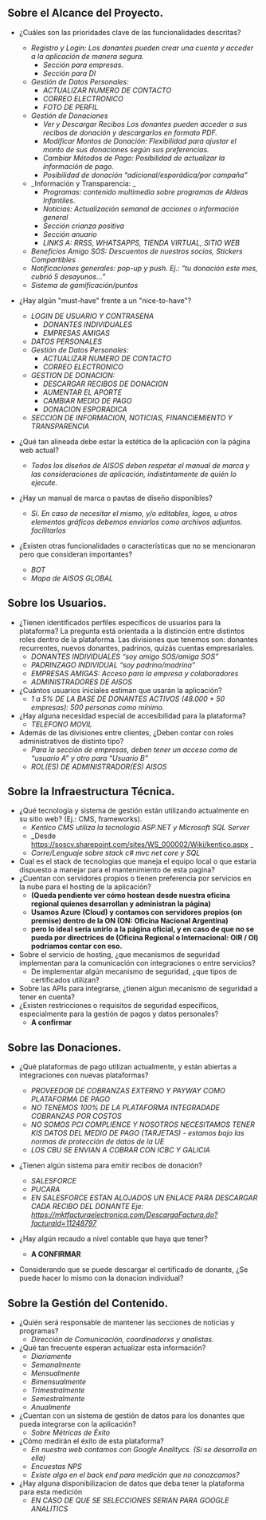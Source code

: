 ## Sobre el Alcance del Proyecto.
* ¿Cuáles son las prioridades clave de las funcionalidades descritas?
	- _Registro y Login: Los donantes pueden crear una cuenta y acceder a la aplicación de manera segura._
		- _Sección para empresas._
		- _Sección para DI_
	- _Gestión de Datos Personales:_
		- _ACTUALIZAR NUMERO DE CONTACTO_
		- _CORREO ELECTRONICO_
		- _FOTO DE PERFIL_
	- _Gestión de Donaciones_
		- _Ver y Descargar Recibos Los donantes pueden acceder a sus recibos de donación y descargarlos en formato PDF._
		- _Modificar Montos de Donación: Flexibilidad para ajustar el monto de sus donaciones según sus preferencias._
		- _Cambiar Métodos de Pago: Posibilidad de actualizar la información de pago._
		- _Posibilidad de donación “adicional/esporádica/por campaña”_
	- _Información y Transparencia: _
		- _Programas: contenido multimedia sobre programas de Aldeas Infantiles._
		- _Noticias: Actualización semanal de acciones o información general_
		- _Sección crianza positiva_
		- _Sección anuario_
		- _LINKS A:  RRSS, WHATSAPPS, TIENDA VIRTUAL, SITIO WEB_
	- _Beneficios Amigo SOS: Descuentos de nuestros socios, Stickers Compartibles_
	- _Notificaciones generales: pop-up y push. Ej.: “tu donación este mes, cubrió 5 desayunos...”_
	- _Sistema de gamificación/puntos_

* ¿Hay algún "must-have" frente a un "nice-to-have"? 

	- _LOGIN DE USUARIO Y CONTRASENA_
		- _DONANTES INDIVIDUALES_
		- _EMPRESAS AMIGAS_
	- _DATOS PERSONALES_
	- _Gestión de Datos Personales:_
		- _ACTUALIZAR NUMERO DE CONTACTO_
		- _CORREO ELECTRONICO_
	- _GESTION DE DONACION:_
		- _DESCARGAR RECIBOS DE DONACION_
		- _AUMENTAR EL APORTE_
		- _CAMBIAR MEDIO DE PAGO_
		- _DONACION ESPORADICA_
	- _SECCION DE INFORMACION, NOTICIAS, FINANCIEMIENTO Y TRANSPARENCIA_

* ¿Qué tan alineada debe estar la estética de la aplicación con la página web actual? 
	- _Todos los diseños de AISOS deben respetar el manual de marca y las consideraciones de aplicación, indistintamente de quién lo ejecute._
* ¿Hay un manual de marca o pautas de diseño disponibles?  
	- _Sí. En caso de necesitar el mismo, y/o editables, logos, u otros elementos gráficos debemos enviarlos como archivos adjuntos. facilitarlos_
* ¿Existen otras funcionalidades o características que no se mencionaron pero que consideran importantes? 
	- _BOT_
	- _Mapa de AISOS GLOBAL_

## Sobre los Usuarios. 
* ¿Tienen identificados perfiles específicos de usuarios para la plataforma? La pregunta está orientada a la distinción entre distintos roles dentro de la plataforma. Las divisiones que tenemos son: donantes recurrentes, nuevos donantes, padrinos, quizás cuentas empresariales. 
	- _DONANTES INDIVIDUALES “soy amigo SOS/amiga SOS”_
	- _PADRINZAGO INDIVIDUAL “soy padrino/madrina”_
	- _EMPRESAS AMIGAS: Acceso para la empresa y colaboradores_
	- _ADMINISTRADORES DE AISOS_
* ¿Cuántos usuarios iniciales estiman que usarán la aplicación?
	- _1 a 5% DE LA BASE DE DONANTES ACTIVOS (48.000 + 50 empresas): 500 personas como mínimo._ 
* ¿Hay alguna necesidad especial de accesibilidad para la plataforma? 
	- _TELEFONO MOVIL_
* Además de las divisiones entre clientes, ¿Deben contar con roles administrativos de distinto tipo?
	- _Para la sección de empresas, deben tener un acceso como de “usuario A” y otro para “Usuario B”_ 
	- _ROL(ES) DE ADMINISTRADOR(ES) AISOS_  

## Sobre la Infraestructura Técnica. 
* ¿Qué tecnología y sistema de gestión están utilizando actualmente en su sitio web? (Ej.: CMS, frameworks).
	- _Kentico CMS utiliza la tecnología ASP.NET y Microsoft SQL Server_
	- _Desde <https://soscv.sharepoint.com/sites/WS_000002/Wiki/kentico.aspx> _
	- _Corre/Lenguaje sobre stack c# mvc net core y SQL_
* Cual es el stack de tecnologias que maneja el equipo local o que estaria dispuesto a manejar para el mantenimiento de esta pagina?
* ¿Cuentan con servidores propios o tienen preferencia por servicios en la nube para el hosting de la aplicación? 
	- **(Queda pendiente ver cómo hostean desde nuestra oficina regional quienes desarrollan y administran la página)**
	- **Usamos Azure (Cloud) y contamos con servidores propios (on premise) dentro de la ON (ON: Oficina Nacional Argentina)**
	- **pero lo ideal sería unirlo a la página oficial, y en caso de que no se pueda por directrices de (Oficina Regional o Internacional: OIR / OI) podríamos contar con eso.**
* Sobre el servicio de hosting, ¿que mecanismos de seguridad implementan para la comunicación con integraciones o entre servicios? 
    * De implementar algún mecanismo de seguridad, ¿que tipos de certificados utilizan?
* Sobre las APIs para integrarse, ¿tienen algun mecanismo de seguridad a tener en cuenta?
* ¿Existen restricciones o requisitos de seguridad específicos, especialmente para la gestión de pagos y datos personales? 
	- **A confirmar**

## Sobre las Donaciones. 
* ¿Qué plataformas de pago utilizan actualmente, y están abiertas a integraciones con nuevas plataformas? 
	- _PROVEEDOR DE COBRANZAS EXTERNO Y PAYWAY COMO PLATAFORMA DE PAGO_
	- _NO TENEMOS 100% DE LA PLATAFORMA INTEGRADADE COBRANZAS POR COSTOS_
	- _NO SOMOS PCI COMPLIENCE Y NOSOTROS NECESITAMOS TENER KIS DATOS DEL MEDIO DE PAGO (TARJETAS) - estamos bajo las normas de protección de datos de la UE_
	- _LOS CBU SE ENVIAN A COBRAR CON ICBC Y GALICIA_
* ¿Tienen algún sistema para emitir recibos de donación? 
	- _SALESFORCE_
	- _PUCARA_
	- _EN SALESFORCE ESTAN ALOJADOS UN ENLACE PARA DESCARGAR CADA RECIBO DEL DONANTE Eje:  https://mktfacturaelectronica.com/DescargaFactura.do?facturaId=11248797_
* ¿Hay algún recaudo a nivel contable que haya que tener? 
	- **A CONFIRMAR**

* Considerando que se puede descargar el certificado de donante, ¿Se puede hacer lo mismo con la donacion individual?   

## Sobre la Gestión del Contenido. 
* ¿Quién será responsable de mantener las secciones de noticias y programas? 
	- _Dirección de Comunicación, coordinadorxs y analistas._
* ¿Qué tan frecuente esperan actualizar esta información? 
	- _Diariamente_
	- _Semanalmente_
	- _Mensualmente_
	- _Bimensualmente_
	- _Trimestralmente_
	- _Semestralmente_
	- _Anualmente_
* ¿Cuentan con un sistema de gestión de datos para los donantes que pueda integrarse con la aplicación? 
	- _Sobre Métricas de Éxito_
* ¿Cómo medirán el éxito de esta plataforma?  
	- _En nuestra web contamos con Google Analitycs. (Si se desarrolla en ella)_
	- _Encuestas NPS_
	- _Existe algo en el back end para medición que no conozcamos?_
* ¿Hay alguna disponibilizacion de datos que deba tener la plataforma para esta medición
	- _EN CASO DE QUE SE SELECCIONES SERIAN PARA GOOGLE ANALITICS_

